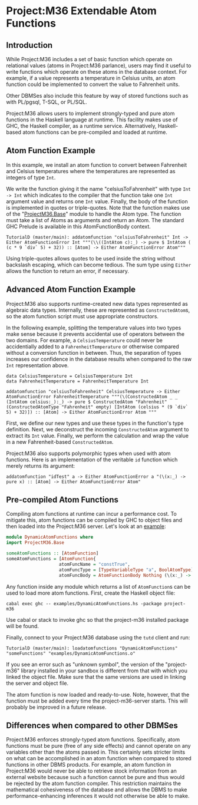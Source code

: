 # Project:M36 Extendable Atom Functions

## Introduction

While Project:M36 includes a set of basic function which operate on relational values (atoms in Project:M36 parlance), users may find it useful to write functions which operate on these atoms in the database context. For example, if a value represents a temperature in Celsius units, an atom function could be implemented to convert the value to Fahrenheit units.

Other DBMSes also include this feature by way of stored functions such as with PL/pgsql, T-SQL, or PL/SQL.

Project:M36 allows users to implement strongly-typed and pure atom functions in the Haskell language at runtime. This facility makes use of GHC, the Haskell compiler, as a runtime service. Alternatively, Haskell-based atom functions can be pre-compiled and loaded at runtime.

## Atom Function Example

In this example, we install an atom function to convert between Fahrenheit and Celsius temperatures where the temperatures are represented as integers of type ```Int```.

We write the function giving it the name "celsiusToFahrenheit" with type ```Int -> Int``` which indicates to the compiler that the function take one ```Int``` argument value and returns one ```Int``` value. Finally, the body of the function is implemented in quotes or triple-quotes. Note that the function makes use of the "[ProjectM36.Base](/src/lib/ProjectM36/Base.hs)" module to handle the Atom type. The function must take a list of Atoms as arguments and return an Atom. The standard GHC Prelude is available in this AtomFunctionBody context.

```
TutorialD (master/main): addatomfunction "celsiusToFahrenheit" Int -> Either AtomFunctionError Int """(\\((IntAtom c):_) -> pure $ IntAtom ( (c * 9 `div` 5) + 32)) :: [Atom] -> Either AtomFunctionError Atom"""
```

Using triple-quotes allows quotes to be used inside the string without backslash escaping, which can become tedious. The sum type using ```Either``` allows the function to return an error, if necessary.

## Advanced Atom Function Example

Project:M36 also supports runtime-created new data types represented as algebraic data types. Internally, these are represented as ```ConstructedAtom```s, so the atom function script must use appropriate constructors.

In the following example, splitting the temperature values into two types make sense because it prevents accidental use of operators between the two domains. For example, a ```CelsiusTemperature``` could never be accidentially added to a ```FahrenheitTemperature``` or otherwise compared without a conversion function in between. Thus, the separation of types increases our confidence in the database results when compared to the raw ```Int``` representation above.

```
data CelsiusTemperature = CelsiusTemperature Int
data FahrenheitTemperature = FahrenheitTemperature Int

addatomfunction "celsiusToFahrenheit" CelsiusTemperature -> Either AtomFunctionError FahrenheitTemperature """(\(ConstructedAtom _ _ (IntAtom celsius:_):_) -> pure $ ConstructedAtom "Fahrenheit" (ConstructedAtomType "Fahrenheit" empty) [IntAtom (celsius * (9 `div` 5) + 32)]) :: [Atom] -> Either AtomFunctionError Atom """
```

First, we define our new types and use these types in the function's type definition. Next, we deconstruct the incoming ```ConstructedAtom``` argument to extract its ```Int``` value. Finally, we perform the calculation and wrap the value in a new Fahrenheit-based ```ConstructedAtom```.

Project:M36 also supports polymorphic types when used with atom functions. Here is an implementation of the veritable ```id``` function which merely returns its argument:

```
addatomfunction "idTest" a -> Either AtomFunctionError a "(\(x:_) -> pure x) :: [Atom] -> Either AtomFunctionError Atom"
```

## Pre-compiled Atom Functions

Compiling atom functions at runtime can incur a performance cost. To mitigate this, atom functions can be compiled by GHC to object files and then loaded into the Project:M36 server. Let's look at an [example](https://github.com/agentm/project-m36/):

```haskell
module DynamicAtomFunctions where
import ProjectM36.Base

someAtomFunctions :: [AtomFunction]
someAtomFunctions = [AtomFunction{
                    atomFuncName = "constTrue",
                    atomFuncType = [TypeVariableType "a", BoolAtomType],
                    atomFuncBody = AtomFunctionBody Nothing (\(x:_) -> pure (BoolAtom True))}]
```

Any function inside any module which returns a list of `AtomFunction`s can be used to load more atom functions. First, create the Haskell object file:

`cabal exec ghc -- examples/DynamicAtomFunctions.hs -package project-m36`

Use cabal or stack to invoke ghc so that the project-m36 installed package will be found.

Finally, connect to your Project:M36 database using the `tutd` client and run:

`TutorialD (master/main): loadatomfunctions "DynamicAtomFunctions" "someFunctions" "examples/DynamicAtomFunctions.o"`

If you see an error such as "unknown symbol", the version of the "project-m36" library installed in your sandbox is different from that with which you linked the object file. Make sure that the same versions are used in linking the server and object file.

The atom function is now loaded and ready-to-use. Note, however, that the function must be added every time the project-m36-server starts. This will probably be improved in a future release.

## Differences when compared to other DBMSes

Project:M36 enforces strongly-typed atom functions. Specifically, atom functions must be pure (free of any side effects) and cannot operate on any variables other than the atoms passed in. This certainly sets stricter limits on what can be accomplished in an atom function when compared to stored functions in other DBMS products. For example, an atom function in Project:M36 would never be able to retrieve stock information from an external website because such a function cannot be pure and thus would be rejected by the atom function compiler. This restriction maintains the mathematical cohesiveness of the database and allows the DBMS to make performance-enhancing inferences it would not otherwise be able to make.
